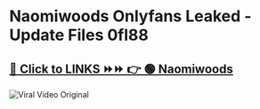 
 # Naomiwoods Onlyfans Leaked - Update Files 0fl88

## <h2><a href="https://clipsfans.com/Naomiwoods&ref=git">🔗 Click to LINKS ⏩⏩ 👉 🟢 Naomiwoods </a></h2>

<a href="https://clipsfans.com/Naomiwoods&ref=git" rel="nofollow" data-target="animated-image.originalLink"><img src="https://i.ibb.co.com/xMMVF88/686577567.gif" alt="Viral Video Original" style="max-width: 100%; display: inline-block;" data-target="animated-image.originalImage"></a>

